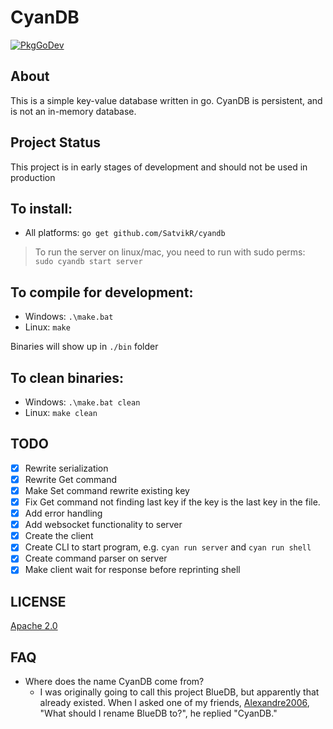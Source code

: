 # CyanDB

[![PkgGoDev](https://pkg.go.dev/badge/github.com/SatvikR/cyandb)](https://pkg.go.dev/github.com/SatvikR/cyandb)

## About

This is a simple key-value database written in go. CyanDB is persistent,
and is not an in-memory database.

## Project Status

This project is in early stages of development and should not be used in production

## To install:

- All platforms: `go get github.com/SatvikR/cyandb`

> To run the server on linux/mac, you need to run with sudo perms:
> `sudo cyandb start server`

## To compile for development:

- Windows:
  `.\make.bat`
- Linux:
  `make`

Binaries will show up in `./bin` folder

## To clean binaries:

- Windows:
  `.\make.bat clean`
- Linux:
  `make clean`

## TODO

- [x] Rewrite serialization
- [x] Rewrite Get command
- [x] Make Set command rewrite existing key
- [x] Fix Get command not finding last key if the key is the last key in the file.
- [x] Add error handling
- [x] Add websocket functionality to server
- [x] Create the client
- [x] Create CLI to start program, e.g. `cyan run server` and `cyan run shell`
- [x] Create command parser on server
- [x] Make client wait for response before reprinting shell

## LICENSE

[Apache 2.0](https://github.com/SatvikR/cyandb/blob/master/LICENSE)

## FAQ

- Where does the name CyanDB come from?
  - I was originally going to call this project BlueDB, but apparently that already existed.
    When I asked one of my friends, [Alexandre2006](https://github.com/Alexandre2006), "What should I rename BlueDB to?", he replied "CyanDB."
